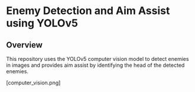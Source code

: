 # Enemy Detection and Aim Assist using YOLOv5

## Overview

This repository uses the YOLOv5 computer vision model to detect enemies in images and provides aim assist by identifying the head of the detected enemies.

[computer_vision.png]
